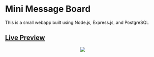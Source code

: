 # Mini Message Board
This is a small webapp built using Node.js, Express.js, and PostgreSQL

## [Live Preview](https://mini-message-board-production-d579.up.railway.app/)

<p align="center">
  <a href="https://skillicons.dev">
    <img src="https://skillicons.dev/icons?i=css,html,javascript,nodejs,express,posgresql&perline=3" />
  </a>
</p>
